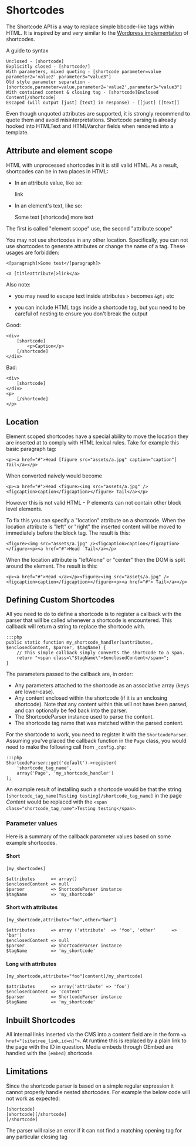 # Shortcodes

The Shortcode API is a way to replace simple bbcode-like tags within HTML. It is inspired by and very similar to 
the [Wordpress implementation](http://codex.wordpress.org/Shortcode_API) of shortcodes.

A guide to syntax

	Unclosed - [shortcode]
	Explicitly closed - [shortcode/]
	With parameters, mixed quoting - [shortcode parameter=value parameter2='value2' parameter3="value3"]
	Old style parameter separation - [shortcode,parameter=value,parameter2='value2',parameter3="value3"]
	With contained content & closing tag - [shortcode]Enclosed Content[/shortcode]
	Escaped (will output [just] [text] in response) - [[just] [[text]]

Even though unquoted attributes are supported, it is strongly recommend to quote them and avoid misinterpretations.
Shortcode parsing is already hooked into HTMLText and HTMLVarchar fields when rendered into a template.

## Attribute and element scope

HTML with unprocessed shortcodes in it is still valid HTML. As a result, shortcodes can be in two places in HTML:

 - In an attribute value, like so:

	<a title="[title]">link</a>
	
 - In an element's text, like so:

	<p>
		Some text [shortcode] more text
	</p>

The first is called "element scope" use, the second "attribute scope"

You may not use shortcodes in any other location. Specifically, you can not use shortcodes to generate attributes or 
change the name of a tag. These usages are forbidden:

	<[paragraph]>Some test</[paragraph]>

	<a [titleattribute]>link</a>

Also note:

  - you may need to escape text inside attributes `>` becomes `&gt;` etc
  
  - you can include HTML tags inside a shortcode tag, but you need to be careful of nesting to ensure you don't
    break the output
    
Good:

	<div>
		[shortcode]
			<p>Caption</p>
		[/shortcode]
	</div>

Bad:

	<div>
		[shortcode]
	</div>
	<p>
		[/shortcode]
	</p>

## Location

Element scoped shortcodes have a special ability to move the location they are inserted at to comply with
HTML lexical rules. Take for example this basic paragraph tag:

	<p><a href="#">Head [figure src="assets/a.jpg" caption="caption"] Tail</a></p>
	
When converted naively would become

	<p><a href="#">Head <figure><img src="assets/a.jpg" /><figcaption>caption</figcaption></figure> Tail</a></p>

However this is not valid HTML - P elements can not contain other block level elements.

To fix this you can specify a "location" attribute on a shortcode. When the location attribute is "left" or "right"
the inserted content will be moved to immediately before the block tag. The result is this:

	<figure><img src="assets/a.jpg" /><figcaption>caption</figcaption></figure><p><a href="#">Head  Tail</a></p>

When the location attribute is "leftAlone" or "center" then the DOM is split around the element. The result is this:

	<p><a href="#">Head </a></p><figure><img src="assets/a.jpg" /><figcaption>caption</figcaption></figure><p><a href="#"> Tail</a></p>

## Defining Custom Shortcodes

All you need to do to define a shortcode is to register a callback with the parser that will be called whenever a
shortcode is encountered. This callback will return a string to replace the shortcode with.

	:::php
	public static function my_shortcode_handler($attributes, $enclosedContent, $parser, $tagName) {
		// This simple callback simply converts the shortcode to a span.
		return "<span class=\"$tagName\">$enclosedContent</span>";
	}

The parameters passed to the callback are, in order:

* Any parameters attached to the shortcode as an associative array (keys are lower-case).
* Any content enclosed within the shortcode (if it is an enclosing shortcode). Note that any content within this will
not have been parsed, and can optionally be fed back into the parser.
* The ShortcodeParser instance used to parse the content.
* The shortcode tag name that was matched within the parsed content.

For the shortcode to work, you need to register it with the `ShortcodeParser`. Assuming you've placed the
callback function in the `Page` class, you would need to make the following call from `_config.php`:

	:::php
	ShortcodeParser::get('default')->register(
		'shortcode_tag_name',
		array('Page', 'my_shortcode_handler')
	);

An example result of installing such a shortcode would be that the string `[shortcode_tag_name]Testing
testing[/shortcode_tag_name]` in the page *Content* would be replaced with the `<span class="shortcode_tag_name">Testing
testing</span>`.

### Parameter values

Here is a summary of the callback parameter values based on some example shortcodes.

#### Short

	[my_shortcodes]

	$attributes      => array()
	$enclosedContent => null
	$parser          => ShortcodeParser instance
	$tagName         => 'my_shortcode'

#### Short with attributes

	[my_shortcode,attribute="foo",other="bar"]

	$attributes      => array ('attribute'  => 'foo', 'other'      => 'bar')
	$enclosedContent => null
	$parser          => ShortcodeParser instance
	$tagName         => 'my_shortcode'

#### Long with attributes

	[my_shortcode,attribute="foo"]content[/my_shortcode]

	$attributes      => array('attribute' => 'foo')
	$enclosedContent => 'content'
	$parser          => ShortcodeParser instance
	$tagName         => 'my_shortcode'

## Inbuilt Shortcodes

All internal links inserted via the CMS into a content field are in the form `<a href="[sitetree_link,id=n]">`. At
runtime this is replaced by a plain link to the page with the ID in question.
Media embeds through OEmbed are handled with the `[embed]` shortcode.

## Limitations

Since the shortcode parser is based on a simple regular expression it cannot properly handle nested shortcodes. For
example the below code will not work as expected:

	[shortcode]
	[shortcode][/shortcode]
	[/shortcode]

The parser will raise an error if it can not find a matching opening tag for any particular closing tag
